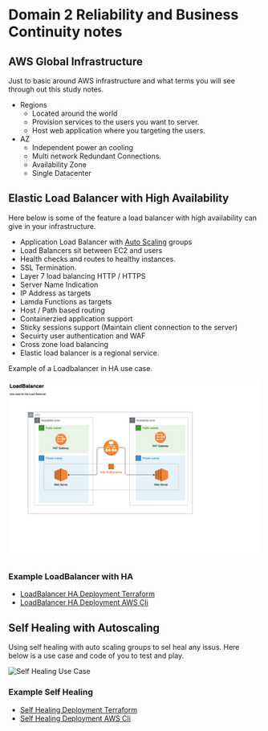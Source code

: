 # Domain 2 Reliability and Business Continuity notes

## AWS Global Infrastructure
Just to basic around AWS infrastructure and what terms you will see through out this study notes.

- Regions
    - Located around the world  
    - Provision services to the users you want to server.
    - Host web application where you targeting the users.
- AZ
  - Independent power an cooling
  - Multi network Redundant Connections.
  - Availability Zone
  - Single Datacenter

## Elastic Load Balancer with High Availability
Here below is some of the feature a load balancer with high availability can give in your infrastructure.

- Application Load Balancer with [Auto Scaling](https://github.com/djdta/Certification/blob/master/AWS/SysOps%20Administrator%20-%20Associate/Domain%202%20Reliability%20and%20Business%20Continuity/2.1%20Implement%20scalability%20and%20elasticity/README.md) groups
- Load Balancers sit between EC2 and users
- Health checks and routes to healthy instances.
- SSL Termination.
- Layer 7 load balancing HTTP / HTTPS
- Server Name Indication
- IP Address as targets
- Lamda Functions as targets
- Host / Path based routing
- Containerzied application support
- Sticky sessions support (Maintain client connection to the server)
- Secuirty user authentication and WAF
- Cross zone load balancing
- Elastic load balancer is a regional service.

Example of a Loadbalancer in HA use case.

![Load Balancer Use Case](/AWS/.assets/LoadBalancer.png)

### Example LoadBalancer with HA
- [LoadBalancer HA Deployment Terraform](https://github.com/djdta/Certification/tree/master/AWS/SysOps%20Administrator%20-%20Associate/Domain%202%20Reliability%20and%20Business%20Continuity/2.2%20Implement%20high%20availability%20and%20resilient%20environments/Load%20Balancer)
- [LoadBalancer HA Deployment AWS Cli](Template)

## Self Healing with Autoscaling
Using self healing with auto scaling groups to sel heal any issus.  Here below is a use case and code of you to test and play.

![Self Healing  Use Case](Template)

### Example Self Healing
- [Self Healing Deployment Terraform](Template)
- [Self Healing Deployment AWS Cli](Template)